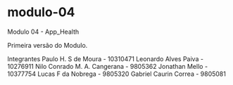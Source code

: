 # modulo-04
Modulo 04 - App_Health

Primeira versão do Modulo.

Integrantes
Paulo H. S de Moura - 10310471
Leonardo Alves Paiva - 10276911
Nilo Conrado M. A. Cangerana - 9805362
Jonathan Mello - 10377754
Lucas F da Nobrega - 9805320
Gabriel Caurin Correa - 9805081
